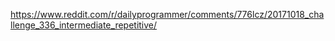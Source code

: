 https://www.reddit.com/r/dailyprogrammer/comments/776lcz/20171018_challenge_336_intermediate_repetitive/
